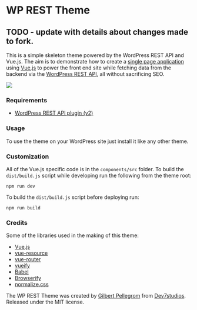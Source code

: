 # WP REST Theme

## TODO - update with details about changes made to fork.

This is a simple skeleton theme powered by the WordPress REST API and Vue.js. The aim is to
demonstrate how to create a [single page application](https://en.wikipedia.org/wiki/Single-page_application) using
[Vue.js](http://vuejs.org) to power the front end site while fetching data from the backend via the
[WordPress REST API](http://v2.wp-api.org), all without sacrificing SEO.

![](https://cloud.githubusercontent.com/assets/203882/12955214/ec10e59c-d019-11e5-9c15-403c1ba76ce9.gif)

### Requirements

* [WordPress REST API plugin (v2)](https://wordpress.org/plugins/rest-api)

### Usage

To use the theme on your WordPress site just install it like any other theme.

### Customization

All of the Vue.js specific code is in the `components/src` folder. To build the `dist/build.js` script while
developing run the following from the theme root:

```
npm run dev
```

To build the `dist/build.js` script before deploying run:

```
npm run build
```

### Credits

Some of the libraries used in the making of this theme:

* [Vue.js](http://vuejs.org)
* [vue-resource](https://github.com/vuejs/vue-resource)
* [vue-router](https://github.com/vuejs/vue-router)
* [vueify](https://github.com/vuejs/vueify)
* [Babel](https://babeljs.io)
* [Browserify](http://browserify.org)
* [normalize.css](https://necolas.github.io/normalize.css)

The WP REST Theme was created by [Gilbert Pellegrom](http://gilbert.pellegrom.me) from
[Dev7studios](http://dev7studios.com). Released under the MIT license.

